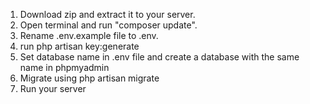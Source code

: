 1. Download zip and extract it to your server.
2. Open terminal and run "composer update".
3. Rename .env.example file to .env.
4. run php artisan key:generate
5. Set database name in .env file and create a database with the same name in phpmyadmin
6. Migrate using php artisan migrate
7. Run your server
